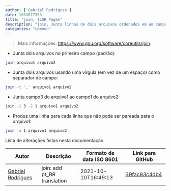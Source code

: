 ```yaml
---
author: ['Gabriel Rodrigues']
date: 1633877353
title: "join, TLDR Pages"
description: "join, Junta linhas de dois arquivos ordenados em um campo comum."
categories: "common"
---
```

> Mais informações: <https://www.gnu.org/software/coreutils/join>.

- Junta dois arquivos no primeiro campo (padrão):

```bash
join arquivo1 arquivo2
```

- Junta dois arquivos usando uma vírgula (em vez de um espaço) como separador de campo:

```bash
join -t ',' arquivo1 arquivo2
```

- Junta campo3 do arquivo1 ao campo1 do arquivo2:

```bash
join -1 3 -2 1 arquivo1 arquivo2
```

- Produz uma linha para cada linha que não pode ser pareada para o arquivo1:

```bash
join -a 1 arquivo1 arquivo2
```
Lista de alterações feitas nesta documentação


Autor | Descrição | Formato de data ISO 8601 | Link para GitHub
------|-----|-----|-----
[Gabriel Rodrigues](mailto:gabrxzvski@gmail.com) | join: add pt_BR translation | 2021-10-10T16:49:13 | [39fac93c4db4](https://github.com/tldr-pages/tldr/commit/39fac93c4db44a5377cc57853cf6b47b1dc191b0)


